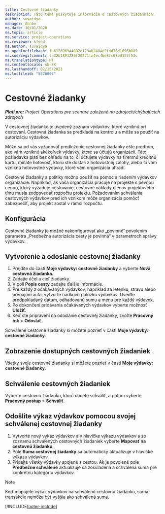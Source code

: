 ```yaml
---
title: Cestovné žiadanky
description: Táto téma poskytuje informácie o cestovných žiadankách.
author: suvaidya
manager: Annbe
ms.date: 10/01/2020
ms.topic: article
ms.service: project-operations
ms.reviewer: kfend
ms.author: suvaidya
ms.openlocfilehash: fa612696944082e179ab2484e2fdd76d1696b889
ms.sourcegitcommit: fa32b1893286f20271fa4ec4be8fc68bd135f53c
ms.translationtype: HT
ms.contentlocale: sk-SK
ms.lasthandoff: 02/15/2021
ms.locfileid: "5276007"
---
```

# <a name="travel-requisitions"></a>Cestovné žiadanky

_**Platí pre:** Project Operations pre scenáre založené na zdrojoch/chýbajúcich zdrojoch_

V cestovnej žiadanke je uvedený zoznam výdavkov, ktoré vzniknú pri cestovaní. Cestovná žiadanka sa predkladá na kontrolu a môže sa použiť na autorizáciu výdavkov.

Môže sa od vás vyžadovať predloženie cestovnej žiadanky ešte predtým, ako vám vzniknú akékoľvek výdavky, ktoré sa účtujú organizácii. Táto požiadavka platí bez ohľadu na to, či účtujete výdavky na firemnú kreditnú kartu, míňate hotovosť, ktorú ste dostali z hotovostnej zálohy, alebo či vám vzniknú hotovostné výdavky, ktoré vám organizácia uhradí.

Cestovné žiadanky a politiky možno použiť na pomoc s riadením výdavkov organizácie. Napríklad, ak vaša organizácia pracuje na projekte s pevnou cenou, ktorý vyžaduje cestovanie, cestovné náklady členov projektového tímu musia zodpovedať rozpočtu projektu. Požadovaním schválenia cestovných výdavkov pred ich vznikom môže organizácia pomôcť zabezpečiť, aby projekt zostal v rámci rozpočtu.

## <a name="configuration"></a>Konfigurácia 

Cestovné žiadanky je možné nakonfigurovať ako „povinné“ povolením parametra „Predbežná autorizácia cesty je povinná“ v parametroch správy výdavkov. 

## <a name="create-and-submit-a-travel-requisition"></a>Vytvorenie a odoslanie cestovnej žiadanky

1. Prejdite do časti **Moje výdavky: cestovné žiadanky** a vyberte **Nová cestovná žiadanka**.
2. Zadajte účel a cieľ žiadanky.
3. V poli **Popis cesty** zadajte ďalšie informácie. 
4. Pre každý z očakávaných výdavkov, napríklad za letenku, stravu alebo prenájom auta, vytvorte riadkovú položku výdavkov. Uveďte predpokladaný dátum, odhadovanú sumu a menu pre každý výdavok. 
5. Po dokončení pridávania očakávaných výdavkov vyberte možnosť **Uložiť**.
6. Keď ste pripravení na odoslanie cestovnej žiadanky, zvoľte **Pracovný tok** > **Odoslať**.

Schválené cestovné žiadanky si môžete pozrieť v časti **Moje výdavky: cestovné žiadanky**. 

## <a name="view-available-travel-requisitions"></a>Zobrazenie dostupných cestovných žiadaniek

Všetky svoje cestovné žiadanky si môžete pozrieť v časti **Moje výdavky: cestovné žiadanky**.

## <a name="approve-travel-requisitions"></a>Schválenie cestovných žiadaniek

Vyberte cestovnú žiadanku, ktorú chcete schváliť, a potom vyberte **Pracovný postup** > **Schváliť**.  

## <a name="submit-an-expense-report-using-your-approved-travel-requisition"></a>Odošlite výkaz výdavkov pomocou svojej schválenej cestovnej žiadanky

1. Vytvorte nový výkaz výdavkov a v hlavičke výkazu výdavkov a zo zoznamu schválených cestovných žiadaniek vyberte **Mapovať na cestovnú žiadanku**.
2. Pole **Suma cestovnej žiadanky** sa automaticky aktualizuje v hlavičke výkazu výdavkov.
3. Pridajte všetky výdavky spojené s cestou. Ak je povolené pole **Predbežne schválené** aktualizuje sa zosúladená a schválená suma pre konkrétnu kategóriu výdavkov.

> [!NOTE]
> Keď mapujete výkaz výdavkov na schválenú cestovnú žiadanku, suma transakcie nemôže byť vyššia ako schválená suma. 


[!INCLUDE[footer-include](../includes/footer-banner.md)]
